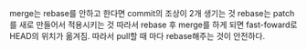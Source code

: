 merge는 rebase를 안하고 한다면 commit의 조상이 2개 생기는 것
rebase는 patch를 새로 만들어서 적용시키는 것
따라서 rebase 후 merge를 하게 되면 fast-foward로 HEAD의 위치가 옮겨짐.
따라서 pull할 때 마다 rebase해주는 것이 안전하다.